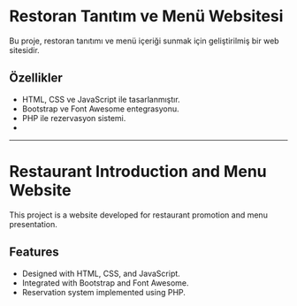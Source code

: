# Restoran Tanıtım ve Menü Websitesi

Bu proje, restoran tanıtımı ve menü içeriği sunmak için geliştirilmiş bir web sitesidir.

## Özellikler
- HTML, CSS ve JavaScript ile tasarlanmıştır.
- Bootstrap ve Font Awesome entegrasyonu.
- PHP ile rezervasyon sistemi.
- 
---

# Restaurant Introduction and Menu Website

This project is a website developed for restaurant promotion and menu presentation.

## Features
- Designed with HTML, CSS, and JavaScript.
- Integrated with Bootstrap and Font Awesome.
- Reservation system implemented using PHP.

